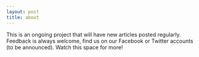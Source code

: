 ```yaml
---
layout: post
title: about
---
```

This is an ongoing project that will have new articles posted regularly.  Feedback is always welcome, find us on our Facebook or Twitter accounts (to be announced).  Watch this space for more!